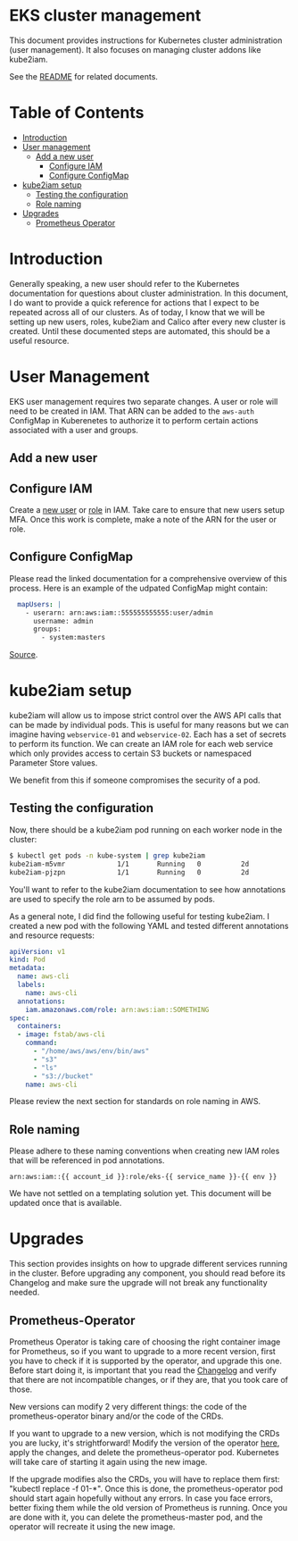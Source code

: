 # EKS cluster management

This document provides instructions for Kubernetes cluster administration (user management). It also focuses on managing cluster addons like kube2iam.

See the [README](/README.md) for related documents.

# Table of Contents

- [Introduction](#toc-introduction)
- [User management](#toc-user-management)
  - [Add a new user](#toc-add-user)
    - [Configure IAM](#toc-add-user-in-iam)
    - [Configure ConfigMap](#toc-add-user-to-configmap)
- [kube2iam setup](#toc-kube2iam-setup)
  - [Testing the configuration](#toc-kube2iam-testing)
  - [Role naming](#toc-role-naming)
- [Upgrades](#toc-upgrades)
  - [Prometheus Operator](#toc-upgrade-prometheus-operator)

# <a id="toc-introduction"></a>Introduction

Generally speaking, a new user should refer to the Kubernetes documentation for questions about cluster administration. In this document, I do want to provide a quick reference for actions that I expect to be repeated across all of our clusters. As of today, I know that we will be setting up new users, roles, kube2iam and Calico after every new cluster is created. Until these documented steps are automated, this should be a useful resource.

# <a id="toc-user-management"></a>User Management

EKS user management requires two separate changes. A user or role will need to be created in IAM. That ARN can be added to the `aws-auth` ConfigMap in Kuberenetes to authorize it to perform certain actions associated with a user and groups.

## <a id="toc-add-user"></a>Add a new user

## <a id="toc-add-user-in-iam"></a>Configure IAM

Create a [new user](https://docs.aws.amazon.com/IAM/latest/UserGuide/id_users_create.html) or [role](https://docs.aws.amazon.com/IAM/latest/UserGuide/id_roles_create.html) in IAM. Take care to ensure that new users setup MFA. Once this work is complete, make a note of the ARN for the user or role.

## <a id="toc-add-user-to-configmap"></a>Configure ConfigMap

Please read the linked documentation for a comprehensive overview of this process. Here is an example of the udpated ConfigMap might contain:

```yaml
  mapUsers: |
    - userarn: arn:aws:iam::555555555555:user/admin
      username: admin
      groups:
        - system:masters
```

[Source](https://docs.aws.amazon.com/eks/latest/userguide/add-user-role.html).

# <a id="toc-kube2iam-setup"></a>kube2iam setup

kube2iam will allow us to impose strict control over the AWS API calls that can be made by individual pods. This is useful for many reasons but we can imagine having `webservice-01` and `webservice-02`. Each has a set of secrets to perform its function. We can create an IAM role for each web service which only provides access to certain S3 buckets or namespaced Parameter Store values.

We benefit from this if someone compromises the security of a pod.

## <a id="toc-kube2iam-testing"></a>Testing the configuration

Now, there should be a kube2iam pod running on each worker node in the cluster:

```sh
$ kubectl get pods -n kube-system | grep kube2iam
kube2iam-m5vmr             1/1       Running   0          2d
kube2iam-pjzpn             1/1       Running   0          2d
```

You'll want to refer to the kube2iam documentation to see how annotations are used to specify the role arn to be assumed by pods.

As a general note, I did find the following useful for testing kube2iam. I created a new pod with the following YAML and tested different annotations and resource requests:

```yaml
apiVersion: v1
kind: Pod
metadata:
  name: aws-cli
  labels:
    name: aws-cli
  annotations:
    iam.amazonaws.com/role: arn:aws:iam::SOMETHING
spec:
  containers:
  - image: fstab/aws-cli
    command:
      - "/home/aws/aws/env/bin/aws"
      - "s3"
      - "ls"
      - "s3://bucket"
    name: aws-cli
```

Please review the next section for standards on role naming in AWS.

## <a id="toc-role-naming"></a>Role naming

Please adhere to these naming conventions when creating new IAM roles that will be referenced in pod annotations.

```
arn:aws:iam::{{ account_id }}:role/eks-{{ service_name }}-{{ env }}
```

We have not settled on a templating solution yet. This document will be updated once that is available.

# <a id="toc-upgrades"></a>Upgrades
This section provides insights on how to upgrade different services running in the cluster.
Before upgrading any component, you should read before its Changelog and make sure the upgrade will not break any functionality needed.

## <a id="toc-upgrade-prometheus-operator"></a>Prometheus-Operator
Prometheus Operator is taking care of choosing the right container image for Prometheus, so if you want to upgrade to a more recent version, first you have to check if it is supported by the operator, and upgrade this one.
Before start doing it, is important that you read the [Changelog](https://github.com/coreos/prometheus-operator/blob/master/CHANGELOG.md) and verify that there are not incompatible changes, or if they are, that you took care of those.

New versions can modify 2 very different things: the code of the prometheus-operator binary and/or the code of the CRDs.

If you want to upgrade to a new version, which is not modifying the CRDs you are lucky, it's strightforward! Modify the version of the operator [here](https://github.com/mozilla-iam/eks-deployment/blob/master/cluster-conf/monitoring/10-prometheus-operator.yml#L103), apply the changes, and delete the prometheus-operator pod. Kubernetes will take care of starting it again using the new image.

If the upgrade modifies also the CRDs, you will have to replace them first: "kubectl replace -f 01-*". Once this is done, the prometheus-operator pod should start again hopefully without any errors. In case you face errors, better fixing them while the old version of Prometheus is running. Once you are done with it, you can delete the prometheus-master pod, and the operator will recreate it using the new image.
